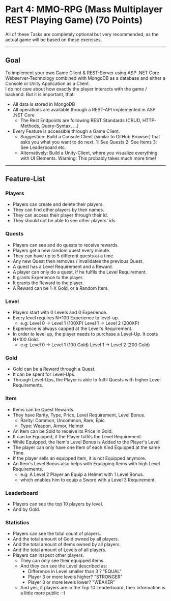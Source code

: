 # Part 4: MMO-RPG (Mass Multiplayer REST Playing Game) (70 Points)

All of these Tasks are completely optional but very recommended, as the actual game will be based on these exercises.

---

## Goal
To implement your own Game Client & REST-Server using ASP .NET Core Webserver-Technology combined with MongoDB as a database and either a Console or Unity Application as a Client.\
I do not care about how exactly the player interacts with the game / backend. But it is important, that:
- All data is stored in MongoDB
- All operations are available through a REST-API implemented in ASP .NET Core
  - The Rest Endpoints are following REST Standards (CRUD, HTTP-Methods, Query-Syntax, ...)
- Every Feature is accessible through a Game Client.
  - Suggestion: Build a Console Client (similar to GitHub Browser) that asks you what you want to do next. 1: See Quests 2: See Items 3: See Leaderboard etc.
  - Alternatively: Build a Unity-Client, where you visualize everything with UI Elements. Warning: This probably takes much more time!


---

## Feature-List

### Players
- Players can create and delete their players.
- They can find other players by their names.
- They can access their player through their id.
- They should not be able to see other players' ids.

### Quests
- Players can see and do quests to receive rewards.
- Players get a new random quest every minute.
- They can have up to 5 different quests at a time.
- Any new Quest then removes / invalidates the previous Quest.
- A quest has a Level Requirement and a Reward.
- A player can only do a quest, if he fulfils the Level Requirement.
- It grants Experience to the player.
- It grants the Reward to the player.
- A Reward can be 1-X Gold, or a Random Item.

### Level
- Players start with 0 Levels and 0 Experience.
- Every level requires N*100 Experience to level-up.
  - e.g: Level 0 -> Level 1 (100XP)  Level 1 -> Level 2 (200XP)
- Experience is always capped at the Level's Requirement.
- In order to level up, the player needs to purchase a Level-Up. It costs N*100 Gold.
  - e.g: Level 0 -> Level 1 (100 Gold)  Level 1 -> Level 2 (200 Gold)

### Gold
- Gold can be a Reward through a Quest.
- It can be spent for Level-Ups.
- Through Level-Ups, the Player is able to fulfil Quests with higher Level Requirements.

### Item
- Items can be Quest Rewards.
- They have Rarity, Type, Price, Level Requirement, Level Bonus.
  - Rarity: Common, Uncommon, Rare, Epic
  - Type: Weapon, Armor, Helmet
- An Item can be Sold to receive its Price in Gold.
- It can be Equipped, if the Player fulfils the Level Requirement.
- While Equipped, the Item's Level Bonus is Added to the Player's Level.
- The player can only have one Item of each Kind Equipped at the same Time.
- If the player sells an equipped item, it is not Equipped anymore.
- An Item's Level Bonus also helps with Equipping Items with high Level Requirements.
  - e.g: A Level 2 Player an Equip a Helmet with 1 Level Bonus.
  - which enables him to equip a Sword with a Level 3 Requirement.

### Leaderboard
- Players can see the top 10 players by level.
- And by Gold.

### Statistics
- Players can see the total count of players.
- And the total amount of Gold owned by all players.
- And the total amount of Items owned by all players.
- And the total amount of Levels of all players.
- Players can inspect other players.
  - They can only see their equipped items.
  - And they can see the Level described as:
    - Difference in Level smaller than 3 ? "EQUAL"
    - Player 3 or more levels higher? "STRONGER"
    - Player 3 or more levels lower? "WEAKER"
  - And yes, if players are in the Top 10 Leaderboard, their information is a little more public :-)